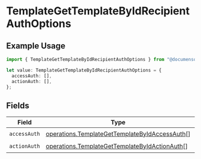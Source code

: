 # TemplateGetTemplateByIdRecipientAuthOptions

## Example Usage

```typescript
import { TemplateGetTemplateByIdRecipientAuthOptions } from "@documenso/sdk-typescript/models/operations";

let value: TemplateGetTemplateByIdRecipientAuthOptions = {
  accessAuth: [],
  actionAuth: [],
};
```

## Fields

| Field                                                                                                          | Type                                                                                                           | Required                                                                                                       | Description                                                                                                    |
| -------------------------------------------------------------------------------------------------------------- | -------------------------------------------------------------------------------------------------------------- | -------------------------------------------------------------------------------------------------------------- | -------------------------------------------------------------------------------------------------------------- |
| `accessAuth`                                                                                                   | [operations.TemplateGetTemplateByIdAccessAuth](../../models/operations/templategettemplatebyidaccessauth.md)[] | :heavy_check_mark:                                                                                             | N/A                                                                                                            |
| `actionAuth`                                                                                                   | [operations.TemplateGetTemplateByIdActionAuth](../../models/operations/templategettemplatebyidactionauth.md)[] | :heavy_check_mark:                                                                                             | N/A                                                                                                            |